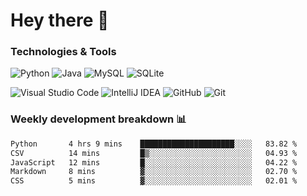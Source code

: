 # Hey there 👋

### Technologies & Tools

![Python](https://img.shields.io/badge/python-3670A0?style=for-the-badge&logo=python&logoColor=ffdd54)
![Java](https://img.shields.io/badge/java-%23ED8B00.svg?style=for-the-badge&logo=openjdk&logoColor=white)
![MySQL](https://img.shields.io/badge/mysql-4479A1.svg?style=for-the-badge&logo=mysql&logoColor=white)
![SQLite](https://img.shields.io/badge/sqlite-%2307405e.svg?style=for-the-badge&logo=sqlite&logoColor=white)

![Visual Studio Code](https://img.shields.io/badge/Visual%20Studio%20Code-0078d7.svg?style=for-the-badge&logo=visual-studio-code&logoColor=white)
![IntelliJ IDEA](https://img.shields.io/badge/IntelliJIDEA-000000.svg?style=for-the-badge&logo=intellij-idea&logoColor=white)
![GitHub](https://img.shields.io/badge/github-%23121011.svg?style=for-the-badge&logo=github&logoColor=white)
![Git](https://img.shields.io/badge/git-%23F05033.svg?style=for-the-badge&logo=git&logoColor=white)

### Weekly development breakdown 📊
<!--START_SECTION:waka-->

```txt
Python       4 hrs 9 mins    █████████████████████░░░░   83.82 %
CSV          14 mins         █▒░░░░░░░░░░░░░░░░░░░░░░░   04.93 %
JavaScript   12 mins         █░░░░░░░░░░░░░░░░░░░░░░░░   04.22 %
Markdown     8 mins          ▓░░░░░░░░░░░░░░░░░░░░░░░░   02.70 %
CSS          5 mins          ▓░░░░░░░░░░░░░░░░░░░░░░░░   02.01 %
```

<!--END_SECTION:waka-->
